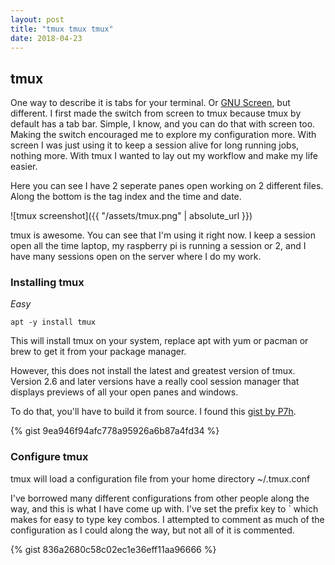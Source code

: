```yaml
---
layout: post
title: "tmux tmux tmux"
date: 2018-04-23
---
```


## tmux

One way to describe it is tabs for your terminal.  Or [GNU Screen][gnu-screen], but different.  I first made the switch from screen to tmux because tmux by default has a tab bar.  Simple, I know, and you can do that with screen too. Making the switch encouraged me to explore my configuration more.  With screen I was just using it to keep a session alive for long running jobs, nothing more.  With tmux I wanted to lay out my workflow and make my life easier. 

Here you can see I have 2 seperate panes open working on 2 different files.  Along the bottom is the tag index and the time and date. 

![tmux screenshot]({{ "/assets/tmux.png" | absolute_url }})

tmux is awesome. You can see that I'm using it right now. I keep a session open all the time laptop, my raspberry pi is running a session or 2, and I have many sessions open on the server where I do my work. 

### Installing tmux

_Easy_
```
apt -y install tmux
```
This will install tmux on your system, replace apt with yum or pacman or brew to get it from your package manager. 

However, this does not install the latest and greatest version of tmux. Version 2.6 and later versions have a really cool session manager that displays previews of all your open panes and windows.

To do that, you'll have to build it from source. I found this [gist by P7h][tmux-gist]. 

{% gist 9ea946f94afc778a95926a6b87a4fd34 %}

### Configure tmux

tmux will load a configuration file from your home directory ~/.tmux.conf

I've borrowed many different configurations from other people along the way, and this is what I have come up with.  I've set the prefix key to \` which makes for easy to type key combos. I attempted to comment as much of the configuration as I could along the way, but not all of it is commented.  

{% gist 836a2680c58c02ec1e36eff11aa96666 %}

[gnu-screen]: https://www.gnu.org/software/screen/
[tmux-gist]:https://gist.github.com/P7h/91e14096374075f5316e
